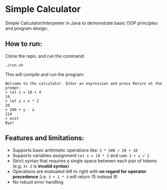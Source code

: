 # Simple Calculator

Simple Calculator/Interpreter in Java to demonstrate basic OOP principles and program design.

## How to run:

Clone the repo, and run the command:
```
./run.sh
```

This will compile and run the program:
```
Welcome to the calculator. Enter an expression and press Return at the prompt:
> let x = 10 + 4
14
> let y = x * 2
28
> 200 + y - x
214
> exit
Bye!
```

## Features and limitations:

- Supports basic arithmetic operations like: `3 * 500 / 20 + 10`
- Supports variables assignment:`let x = 10 * 2` and use: `3 + x / 2`
- Strict syntax that requires a single space between each pair of tokens (e.g. `3+ 2` is **invalid syntax**)
- Operations are evaluated left to right with **no regard for operator precedence** (i.e. `3 + 2 * 3` will return 15 instead 9)
- No robust error handling